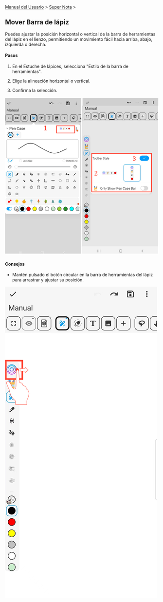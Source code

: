 [Manual del Usuario](/dragonnest/drawnote/manual/es) > [Super Nota](/dragonnest/drawnote/manual/es/super_note) >

Mover Barra de lápiz
---

Puedes ajustar la posición horizontal o vertical de la barra de herramientas del lápiz en el lienzo, permitiendo un movimiento fácil hacia arriba, abajo, izquierda o derecha.

#### Pasos

1. En el Estuche de lápices, selecciona "Estilo de la barra de herramientas".

2. Elige la alineación horizontal o vertical.

3. Confirma la selección.

![](imgs/move_pencil_toolbar1.png)

#### Consejos
- Mantén pulsado el botón circular en la barra de herramientas del lápiz para arrastrar y ajustar su posición.

![](imgs/move_pencil_toolbar.png)